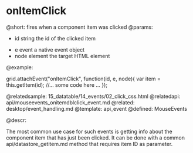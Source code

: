 onItemClick
=============


@short:
	fires when a component item was clicked
@params:
- id		string		the id of the clicked item
* e		event		a native event object
* node		element		the target HTML element

@example: 
	
grid.attachEvent("onItemClick", function(id, e, node){
    var item = this.getItem(id);
    //... some code here ... 
});

@relatedsample:
	15_datatable/14_events/02_click_css.html
@relatedapi:
	api/mouseevents_onitemdblclick_event.md
@related:
	desktop/event_handling.md
@template:	api_event
@defined:	MouseEvents
	
@descr:


The most common use case for such events is getting info about the component item 
that has just been clicked. It can be done with a common api/datastore_getitem.md method that 
requires item ID as parameter. 